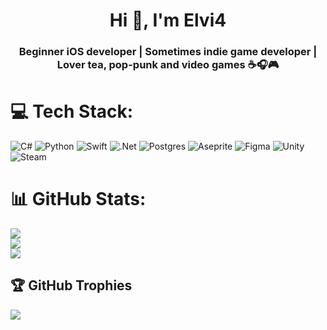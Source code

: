 <h1 align="center">Hi 👋, I'm Elvi4</h1>
<h3 align="center">Beginner iOS developer | Sometimes indie game developer | Lover tea, pop-punk and video games ☕️🎧🎮</h3>


# 💻 Tech Stack:
![C#](https://img.shields.io/badge/c%23-%23239120.svg?style=for-the-badge&logo=csharp&logoColor=white) ![Python](https://img.shields.io/badge/python-3670A0?style=for-the-badge&logo=python&logoColor=ffdd54) ![Swift](https://img.shields.io/badge/swift-F54A2A?style=for-the-badge&logo=swift&logoColor=white) ![.Net](https://img.shields.io/badge/.NET-5C2D91?style=for-the-badge&logo=.net&logoColor=white) ![Postgres](https://img.shields.io/badge/postgres-%23316192.svg?style=for-the-badge&logo=postgresql&logoColor=white) ![Aseprite](https://img.shields.io/badge/Aseprite-FFFFFF?style=for-the-badge&logo=Aseprite&logoColor=#7D929E) ![Figma](https://img.shields.io/badge/figma-%23F24E1E.svg?style=for-the-badge&logo=figma&logoColor=white) ![Unity](https://img.shields.io/badge/unity-%23000000.svg?style=for-the-badge&logo=unity&logoColor=white) ![Steam](https://img.shields.io/badge/steam-%23000000.svg?style=for-the-badge&logo=steam&logoColor=white)
# 📊 GitHub Stats:
![](https://github-readme-stats.vercel.app/api?username=Elvich&theme=dark&hide_border=true&include_all_commits=false&count_private=false)<br/>
![](https://nirzak-streak-stats.vercel.app/?user=Elvich&theme=dark&hide_border=true)<br/>
![](https://github-readme-stats.vercel.app/api/top-langs/?username=Elvich&theme=dark&hide_border=true&include_all_commits=false&count_private=false&layout=compact)

## 🏆 GitHub Trophies
![](https://github-profile-trophy.vercel.app/?username=Elvich&theme=radical&no-frame=false&no-bg=true&margin-w=4)

<!-- Proudly created with GPRM ( https://gprm.itsvg.in ) -->

